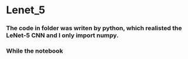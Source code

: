 # Lenet_5
### The code in folder was writen by python, which realisted the LeNet-5 CNN and I only import numpy.  
### While the notebook
